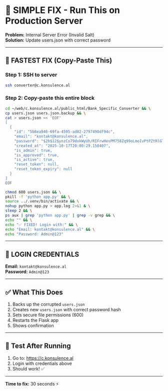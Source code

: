 # 🎯 SIMPLE FIX - Run This on Production Server

**Problem:** Internal Server Error (Invalid Salt)  
**Solution:** Update users.json with correct password

---

## 🚀 FASTEST FIX (Copy-Paste This)

### Step 1: SSH to server
```bash
ssh converter@c.konsulence.al
```

### Step 2: Copy-paste this entire block
```bash
cd ~/web/c.konsulence.al/public_html/Bank_Specific_Converter && \
cp users.json users.json.backup && \
cat > users.json << 'EOF'
[
  {
    "id": "5b8ea946-69fa-4595-ad82-2797490df94c",
    "email": "kontakt@konsulence.al",
    "password": "$2b$12$ynzCo79dxkWyUh/RIFrwHesPM758Zq99oLmoIvPtPZtRlGTMqCJwe",
    "created_at": "2025-10-17T20:00:29.150407",
    "is_admin": true,
    "is_approved": true,
    "is_active": true,
    "reset_token": null,
    "reset_token_expiry": null
  }
]
EOF

chmod 600 users.json && \
pkill -f 'python app.py' && \
source ../.venv/bin/activate && \
nohup python app.py > app.log 2>&1 & \
sleep 2 && \
ps aux | grep 'python app.py' | grep -v grep && \
echo "" && \
echo "✅ FIXED! Login with:" && \
echo "Email: kontakt@konsulence.al" && \
echo "Password: Admin@123"
```

---

## 🔑 LOGIN CREDENTIALS

**Email:** `kontakt@konsulence.al`  
**Password:** `Admin@123`

---

## ✅ What This Does

1. Backs up the corrupted `users.json`
2. Creates new `users.json` with correct password hash
3. Sets secure file permissions (600)
4. Restarts the Flask app
5. Shows confirmation

---

## 🧪 Test After Running

1. Go to: https://c.konsulence.al
2. Login with credentials above
3. Should work! ✅

---

**Time to fix:** 30 seconds ⚡
